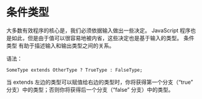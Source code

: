 # 条件类型

大多数有效程序的核心是，我们必须依据输入做出一些决定。 JavaScript 程序也是如此，但是由于值可以很容易地被内省，这些决定也是基于输入的类型。 条件类型 有助于描述输入和输出类型之间的关系。

语法：

```text
SomeType extends OtherType ? TrueType : FalseType;
```

当 extends 左边的类型可以赋值给右边的类型时，你将获得第一个分支（“true” 分支）中的类型；否则你将获得后一个分支（“false” 分支）中的类型。
